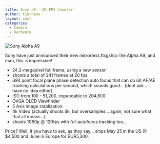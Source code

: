 ```yaml
---
title: Sony a9 - 20 FPS shooter!
author: tiernano
layout: post
categories:
  - Camera
  - Hardware
---
```


![Sony Alpha A9](http://www.geekphotographer.com/wp-content/uploads/2017/04/19/rsz_sony-a9.jpg)

Sony have just announced their new mirrorless flagship: the Alpha A9, and man, this is impressive!

* 24.2-megapixel full frame, using a new sensor
* shoots a total of 241 frames at 20 fps
* 694 point focal plane phase detection auto focus that can do 60 AF/AE tracking calculations per second, which sounds good... (dont ask... i have no idea either)
* ISO from 100 - 51,200, expandable to 204,800. 
* QVGA OLED Viewfinder
* 5 Axis image stablization
* 4k Video (actually shoots 6k, but oversamples... again, not sure what that all means...)
* shoots 1080p @ 120fps with full autofocus tracking too...

Price? Well, if you have to ask, as they say... ships May 25 in the US @ $4,500 and June in Europe for EUR5,300. 


